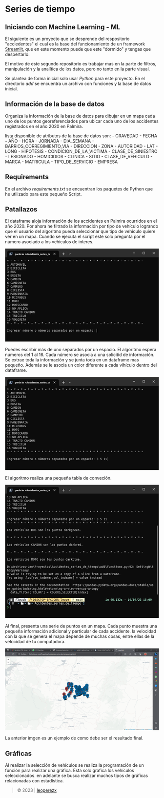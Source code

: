 # Series de tiempo

## Iniciando con Machine Learning - ML

El siguiente es un proyecto que se desprende del respositorio "acciedentes" el cual es la base del funcionamiento de un framework [Streamlit](https://leoperezx-accidentes-streamlit-app-bfl2xc.streamlit.app/), que en este momento puede que este "dormido" y tengas que despertarlo.

El motivo de este segundo repositorio es trabajar mas en la parte de filtros, manipulación y la analítica de los datos, pero no tanto en la parte visual.

Se plantea de forma inicial solo usar _Python_ para este proyecto. En el directorio _add_ se encuentra un archivo con funciones y la base de datos inicial.

## Información de la base de datos

Organiza la información de la base de datos para dibujar en un mapa cada uno de los puntos georeferenciados para ubicar cada uno de los accidentes registrados en el año 2020 en Palmira.

lista disponible de atributos de la base de datos son:
    - GRAVEDAD
    - FECHA
    - AÑO
    - HORA
    - JORNADA
    - DIA_SEMANA
    - BARRIOS_CORREGIMIENTO_VIA
    - DIRECCION
    - ZONA
    - AUTORIDAD
    - LAT
    - LONG
    - HIPOTESIS
    - CONDICION_DE_LA_VICTIMA
    - CLASE_DE_SINIESTRO
    - LESIONADO
    - HOMICIDIOS
    - CLINICA
    - SITIO
    - CLASE_DE_VEHICULO
    - MARCA
    - MATRICULA
    - TIPO_DE_SERVICIO
    - EMPRESA

## Requirements

En el archivo _requirements.txt_ se encuentran los paquetes de Python que he utilizado para este pequeño Script. 

## Patallazos

El dataframe aloja información de los accidentes en Palmira ocurridos en el año 2020. Por ahora he filtrado la información por tipo de vehículo logrando que el usuario del algoritmo pueda seleccionar que tipo de vehículo quiere ver en un mapa. Cuando se ejecuta el script este solo pregunta por el número asociado a los vehículos de interes.

![lista de vehículos](/add/presentacion.PNG)

Puedes escribir más de uno separados por un espacio. El algoritmo espera números del 1 al 16. Cada número se asocia a una solicitid de información. Se extrae toda la información y se junta toda en un dataframe mas pequeño. Además se le asocia un color diferente a cada vihículo dentro del dataframe.

![lista de vehículos](/add/presentacion1.PNG)

El algoritmo realiza una pequeña tabla de conveción.

![lista de vehículos](/add/presentacion2.PNG)

Al final, presenta una serie de puntos en un mapa. Cada punto muestra una pequeña información adicional y particular de cada accidente. la velocidad con la que se genera el mapa depende de muchas cosas, entre ellas de la velocidad de tu computadora.

![lista de vehículos](/add/presentacion3.PNG)

La anterior imgen es un ejemplo de como debe ser el resultado final.

## Gráficas

Al realizar la selección de vehículos se realiza la programación de un función para realizar una gráfica. Esta solo grafica los vehículos seleccionados. en adelante se busca realizar muchos tipos de gráficas relacionadas con estadística.

> &copy; 2023 | [leoperezx](https://linkr.bio/2op3pq)

